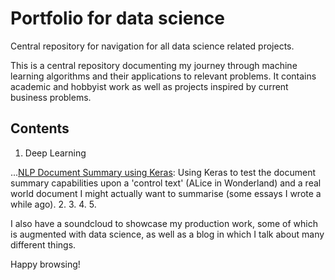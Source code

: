 # Portfolio for data science
Central repository for navigation for all data science related projects.

This is a central repository documenting my journey through machine learning algorithms and their applications to relevant problems. It contains academic and hobbyist work as well as projects inspired by current business problems.

## Contents
1. Deep Learning 

...[NLP Document Summary using Keras](https://github.com/MrFlygerian/NLP-Document-Summary): Using Keras to test the document summary capabilities upon a 'control text' (ALice in Wonderland) and a real world document I might actually want to summarise (some essays I wrote a while ago).
2.
3.
4.
5.




I also have a soundcloud to showcase my production work, some of which is augmented with data science, as well as a blog in which I talk about many different things. 

Happy browsing!
